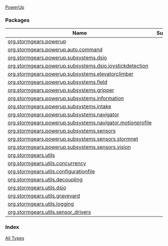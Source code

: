 [PowerUp](./index.md)

### Packages

| Name | Summary |
|---|---|
| [org.stormgears.powerup](org.stormgears.powerup/index.md) |  |
| [org.stormgears.powerup.auto.command](org.stormgears.powerup.auto.command/index.md) |  |
| [org.stormgears.powerup.subsystems.dsio](org.stormgears.powerup.subsystems.dsio/index.md) |  |
| [org.stormgears.powerup.subsystems.dsio.joystickdetection](org.stormgears.powerup.subsystems.dsio.joystickdetection/index.md) |  |
| [org.stormgears.powerup.subsystems.elevatorclimber](org.stormgears.powerup.subsystems.elevatorclimber/index.md) |  |
| [org.stormgears.powerup.subsystems.field](org.stormgears.powerup.subsystems.field/index.md) |  |
| [org.stormgears.powerup.subsystems.gripper](org.stormgears.powerup.subsystems.gripper/index.md) |  |
| [org.stormgears.powerup.subsystems.information](org.stormgears.powerup.subsystems.information/index.md) |  |
| [org.stormgears.powerup.subsystems.intake](org.stormgears.powerup.subsystems.intake/index.md) |  |
| [org.stormgears.powerup.subsystems.navigator](org.stormgears.powerup.subsystems.navigator/index.md) |  |
| [org.stormgears.powerup.subsystems.navigator.motionprofile](org.stormgears.powerup.subsystems.navigator.motionprofile/index.md) |  |
| [org.stormgears.powerup.subsystems.sensors](org.stormgears.powerup.subsystems.sensors/index.md) |  |
| [org.stormgears.powerup.subsystems.sensors.stormnet](org.stormgears.powerup.subsystems.sensors.stormnet/index.md) |  |
| [org.stormgears.powerup.subsystems.sensors.vision](org.stormgears.powerup.subsystems.sensors.vision/index.md) |  |
| [org.stormgears.utils](org.stormgears.utils/index.md) |  |
| [org.stormgears.utils.concurrency](org.stormgears.utils.concurrency/index.md) |  |
| [org.stormgears.utils.configurationfile](org.stormgears.utils.configurationfile/index.md) |  |
| [org.stormgears.utils.decoupling](org.stormgears.utils.decoupling/index.md) |  |
| [org.stormgears.utils.dsio](org.stormgears.utils.dsio/index.md) |  |
| [org.stormgears.utils.graveyard](org.stormgears.utils.graveyard/index.md) |  |
| [org.stormgears.utils.logging](org.stormgears.utils.logging/index.md) |  |
| [org.stormgears.utils.sensor_drivers](org.stormgears.utils.sensor_drivers/index.md) |  |

### Index

[All Types](alltypes/index.md)